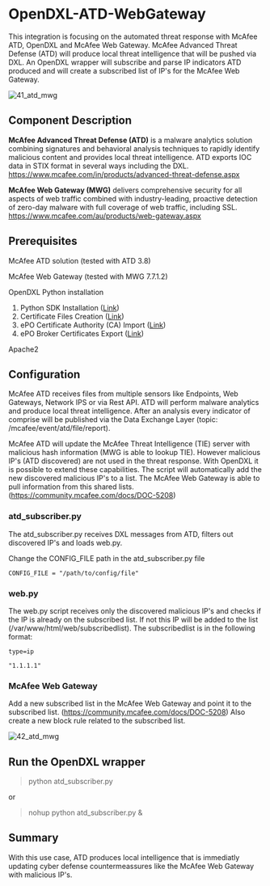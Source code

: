 # OpenDXL-ATD-WebGateway
This integration is focusing on the automated threat response with McAfee ATD, OpenDXL and McAfee Web Gateway.
McAfee Advanced Threat Defense (ATD) will produce local threat intelligence that will be pushed via DXL. An OpenDXL wrapper will 
subscribe and parse IP indicators ATD produced and will create a subscribed list of IP's for the McAfee Web Gateway.

![41_atd_mwg](https://cloud.githubusercontent.com/assets/25227268/25073995/a043939e-22f2-11e7-8b4f-ce7d43c18ddf.PNG)

## Component Description

**McAfee Advanced Threat Defense (ATD)** is a malware analytics solution combining signatures and behavioral analysis techniques to rapidly 
identify malicious content and provides local threat intelligence. ATD exports IOC data in STIX format in several ways including the DXL.
https://www.mcafee.com/in/products/advanced-threat-defense.aspx

**McAfee Web Gateway (MWG)** delivers comprehensive security for all aspects of web traffic combined with industry-leading, proactive 
detection of zero-day malware with full coverage of web traffic, including SSL. https://www.mcafee.com/au/products/web-gateway.aspx

## Prerequisites
McAfee ATD solution (tested with ATD 3.8)

McAfee Web Gateway (tested with MWG 7.7.1.2)

OpenDXL Python installation
1. Python SDK Installation ([Link](https://opendxl.github.io/opendxl-client-python/pydoc/installation.html))
2. Certificate Files Creation ([Link](https://opendxl.github.io/opendxl-client-python/pydoc/certcreation.html))
3. ePO Certificate Authority (CA) Import ([Link](https://opendxl.github.io/opendxl-client-python/pydoc/epocaimport.html))
4. ePO Broker Certificates Export ([Link](https://opendxl.github.io/opendxl-client-python/pydoc/epobrokercertsexport.html))

Apache2

## Configuration
McAfee ATD receives files from multiple sensors like Endpoints, Web Gateways, Network IPS or via Rest API. 
ATD will perform malware analytics and produce local threat intelligence. After an analysis every indicator of comprise will be published 
via the Data Exchange Layer (topic: /mcafee/event/atd/file/report). 

McAfee ATD will update the McAfee Threat Intelligence (TIE) server with malicious hash information (MWG is able to lookup TIE). 
However malicious IP's (ATD discovered) are not used in the threat response. With OpenDXL it is possible to extend these capabilities. The script will automatically add the new discovered malicious IP's to a list. The McAfee Web Gateway is able to pull information from this shared lists. (https://community.mcafee.com/docs/DOC-5208)

### atd_subscriber.py
The atd_subscriber.py receives DXL messages from ATD, filters out discovered IP's and loads web.py.

Change the CONFIG_FILE path in the atd_subscriber.py file

`CONFIG_FILE = "/path/to/config/file"`

### web.py
The web.py script receives only the discovered malicious IP's and checks if the IP is already on the subscribed list. If not this IP will be added to the list (/var/www/html/web/subscribedlist). The subscribedlist is in the following format:

`type=ip`

`"1.1.1.1"`

### McAfee Web Gateway
Add a new subscribed list in the McAfee Web Gateway and point it to the subscribed list. (https://community.mcafee.com/docs/DOC-5208)
Also create a new block rule related to the subscribed list.

![42_atd_mwg](https://cloud.githubusercontent.com/assets/25227268/25074249/32d8e912-22f7-11e7-86fc-285bb960024d.PNG)

## Run the OpenDXL wrapper
> python atd_subscriber.py

or

> nohup python atd_subscriber.py &

## Summary
With this use case, ATD produces local intelligence that is immediatly updating cyber defense countermeassures like the 
McAfee Web Gateway with malicious IP's.

